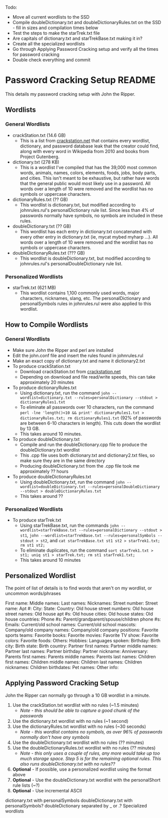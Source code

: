 Todo:
- Move all current wordlists to the SSD
- Compile doubleDictionary.txt and doubleDictionaryRules.txt on the SSD - fill in sizes and compilation times below
- Test the steps to make the starTrek.txt file
- Are capitals of dictionary.txt and starTrekBase.txt making it in?
- Create all the specialized wordlists
- Go through Applying Password Cracking setup and verify all the times for password cracking
- Double check everything and commit

# Password Cracking Setup README
This details my password cracking setup with John the Ripper.

## Wordlists
### General Wordlists
* crackStation.txt (14.6 GB)
    * This is a list from [crackstation.net](https://crackstation.net/crackstation-wordlist-password-cracking-dictionary.htm) that contains every wordlist, dictionary, and password database leak that the creator could find, along with every word in Wikipedia from 2010 and books from Project Gutenberg. 
* dictionary.txt (278 KB)
    * This is a wordlist I've compiled that has the 39,000 most common words, animals, names, colors, elements, foods, jobs, body parts, and cities. This isn't meant to be exhaustive, but rather have words that the general public would most likely use in a password. All words over a length of 10 were removed and the wordlist has no symbols or uppercase characters.
* dictionaryRules.txt (?? GB)
    * This wordlist is dictionary.txt, but modified according to johnrules.rul's personalDictionary rule list. Since less than 4% of passwords normally have symbols, no symbols are included in these rules. 
* doubleDictionary.txt (?? GB)
    * This wordlist has each entry in dictionary.txt concatenated with every other entry in dictionary.txt (ie, mycat mybed myharp ...). All words over a length of 10 were removed and the wordlist has no symbols or uppercase characters.
* doubleDictionaryRules.txt (??? GB)
    * This wordlist is doubleDictionary.txt, but modified according to johnrules.rul's personalDoubleDictionary rule list.

### Personalized Wordlists
* starTrek.txt (621 MB)
    * This wordlist contains 1,100 commonly used words, major characters, nicknames, slang, etc. The personalDictionary and personalSymbols rules in johnrules.rul were also applied to this wordlist.

## How to Compile Wordlists
### General Wordlists
* Make sure John the Ripper and perl are installed
* Edit the john.conf file and insert the rules found in johnrules.rul
* Make an exact copy of dictionary.txt and name it dictionary2.txt
* To produce crackStation.txt
    * Download crackStation.txt from [crackstation.net](https://crackstation.net/crackstation-wordlist-password-cracking-dictionary.htm)
    * Depending on download and file read/write speeds, this can take approximately 20 minutes
* To produce dictionaryRules.txt
    * Using dictionary.txt, run the command `john --wordlist=dictionary.txt --rules=personalDictionary --stdout > dictionaryRules1.txt`
    * To eliminate all passwords over 10 characters, run the command `perl -lne 'length()<10 && print' dictionaryRules1.txt > dictionaryRules.txt; rm dictionaryRules1.txt` (92% of passwords are between 6-10 characters in length). This cuts down the wordlist by 13 GB.
    * This takes around 10 minutes.
* To produce doubleDictionary.txt
    * Compile and run the doubleDictionary.cpp file to produce the doubleDictionary.txt wordlist
    * This .cpp file uses both dictionary.txt and dictionary2.txt files, so make sure they are in the same directory
    * Producing doubleDictionary.txt from the .cpp file took me approximately ?? hours
* To produce doubleDictionaryRules.txt
    * Using doubleDictionary.txt, run the command `john --wordlist=doubleDictionary.txt --rules=personalDoubleDictionary --stdout > doubleDictionaryRules.txt`
    * This takes around ??

### Personalized Wordlists
* To produce starTrek.txt
    * Using starTrekBase.txt, run the commands `john --wordlist=starTrekBase.txt --rules=personalDictionary --stdout > st1`, `john --wordlist=starTrekBase.txt --rules=personalSymbols --stdout > st2`, and `cat starTrekBase.txt st1 st2 > starTrek1.txt; rm st1 st2;`
    * To eliminate duplicates, run the command `sort starTrek1.txt > st1; uniq st1 > starTrek.txt; rm st1 starTrek1.txt;`
    * This takes around 10 minutes

## Personalized Wordlist
The point of list of details is to find words that aren't on my wordlist, or uncommon words/phrases

First name:
Middle names:
Last names:
Nicknames: 
Street number:
Street name:
Apt #:
City:
State:
Country:
Old house street numbers:
Old house street names:
Old house apt #s:
Old house cities:
Old house states:
Old house countries:
Phone #s:
Parent/grandparent/spouse/children phone #s:
Emails:
Current/old school names:
Current/old school mascots:
Company/old company names:
Company/old company positions:
Favorite sports teams:
Favorite books:
Favorite movies:
Favorite TV show:
Favorite colors:
Favorite foods:
Others:
Hobbies:
Languages spoken:
Birthday:
Birth city:
Birth state:
Birth country:
Partner first names:
Partner middle names:
Partner last names:
Partner birthday:
Partner nickname:
Anniversary:
Parents first names:
Parents middle names:
Parents last names:
Children first names:
Children middle names:
Children last names:
Children nicknames:
Children birthdates:
Pet names:
Other info:

## Applying Password Cracking Setup
John the Ripper can normally go through a 10 GB wordlist in a minute.

1. Use the crackStation.txt wordlist with no rules (~1.5 minutes)
    * *Note - this should be able to capture a good chunk of the passwords*
2. Use the dictionary.txt wordlist with no rules (~1 second)
3. Use the dictionaryRules.txt wordlist with no rules (~30 seconds)
    * *Note - this wordlist contains no symbols, as over 96% of passwords normally don't have any symbols*
4. Use the doubleDictionary.txt wordlist with no rules (?? minutes)
5. Use the doubleDictionaryRules.txt wordlist with no rules (?? minutes)
    * *Note - this only uses a couple of rules, any more would take up too much storage space. Step 5 is for the remaining optional rules. This also runs doubleDictionary.txt with no rules??*
9. **Optional** - If possible, use a personalized wordlist using the format above
9. **Optional** - Use the doubleDictionary.txt wordlist with the personalShort rule lists (~?)
9. **Optional** - Use incremental ASCII


dictionary.txt with personalSymbols
doubleDictionary.txt with personalSymbols?
doubleDictionary separated by _ or .?
Specialized wordlists